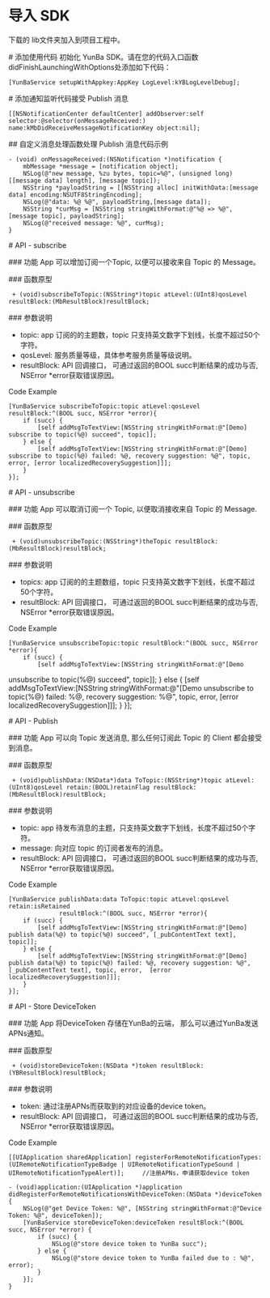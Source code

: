 # [](#id_anchor_01)导入 SDK 
下载的 lib文件夹加入到项目工程中。

#[](#id_anchor_02) 添加使用代码
初始化 YunBa SDK。请在您的代码入口函数didFinishLaunchingWithOptions处添加如下代码：

    [YunBaService setupWithAppkey:AppKey LogLevel:kYBLogLevelDebug];


#[](#id_anchor_03) 添加通知监听代码接受 Publish 消息

    [[NSNotificationCenter defaultCenter] addObserver:self selector:@selector(onMessageReceived:) name:kMbDidReceiveMessageNotificationKey object:nil];


##[](#id_anchor_03_01)  自定义消息处理函数处理 Publish 消息代码示例  

    - (void) onMessageReceived:(NSNotification *)notification {
        mbMessage *message = [notification object];
        NSLog(@"new message, %zu bytes, topic=%@", (unsigned long)[[message data] length], [message topic]);
        NSString *payloadString = [[NSString alloc] initWithData:[message data] encoding:NSUTF8StringEncoding];
        NSLog(@"data: %@ %@", payloadString,[message data]);
        NSString *curMsg = [NSString stringWithFormat:@"%@ => %@", [message topic], payloadString];
        NSLog(@"received message: %@", curMsg);
    }


#[](#id_anchor_04) API - subscribe

###[](#id_anchor_04_01) 功能
App 可以增加订阅一个Topic, 以便可以接收来自 Topic 的 Message。

###[](#id_anchor_04_02) 函数原型

     + (void)subscribeToTopic:(NSString*)topic atLevel:(UInt8)qosLevel resultBlock:(MbResultBlock)resultBlock;

###[](#id_anchor_04_03) 参数说明
* topic: app 订阅的的主题数，topic 只支持英文数字下划线，长度不超过50个字符。
* qosLevel: 服务质量等级，具体参考服务质量等级说明。
* resultBlock: API 回调接口， 可通过返回的BOOL succ判断结果的成功与否, NSError *error获取错误原因。

Code Example

    [YunBaService subscribeToTopic:topic atLevel:qosLevel resultBlock:^(BOOL succ, NSError *error){
        if (succ) {
            [self addMsgToTextView:[NSString stringWithFormat:@"[Demo] subscribe to topic(%@) succeed", topic]];
        } else {
            [self addMsgToTextView:[NSString stringWithFormat:@"[Demo] subscribe to topic(%@) failed: %@, recovery suggestion: %@", topic, error, [error localizedRecoverySuggestion]]];
        }
    }];

#[](#id_anchor_05) API - unsubscribe

###[](#id_anchor_05_01) 功能
App 可以取消订阅一个 Topic, 以便取消接收来自 Topic 的 Message.

###[](#id_anchor_05_02) 函数原型


     + (void)unsubscribeTopic:(NSString*)theTopic resultBlock:(MbResultBlock)resultBlock;


###[](#id_anchor_06_03) 参数说明
* topics: app 订阅的的主题数组，topic 只支持英文数字下划线，长度不超过50个字符。
* resultBlock: API 回调接口， 可通过返回的BOOL succ判断结果的成功与否, NSError *error获取错误原因。

Code Example

    [YunBaService unsubscribeTopic:topic resultBlock:^(BOOL succ, NSError *error){
        if (succ) {
            [self addMsgToTextView:[NSString stringWithFormat:@"[Demo
unsubscribe to topic(%@) succeed", topic]];
        } else {
            [self addMsgToTextView:[NSString stringWithFormat:@"[Demo
unsubscribe to topic(%@) failed: %@, recovery suggestion: %@", topic, error, [error localizedRecoverySuggestion]]];
        }
    }];



#[](#id_anchor_06) API - Publish

###[](#id_anchor_06_01) 功能
App 可以向 Topic 发送消息, 那么任何订阅此 Topic 的 Client 都会接受到消息。

###[](#id_anchor_06_02) 函数原型

     + (void)publishData:(NSData*)data ToTopic:(NSString*)topic atLevel:(UInt8)qosLevel retain:(BOOL)retainFlag resultBlock:(MbResultBlock)resultBlock;

###[](#id_anchor_06_03) 参数说明
* topic: app 待发布消息的主题，只支持英文数字下划线，长度不超过50个字符。
* message: 向对应 topic 的订阅者发布的消息。
* resultBlock: API 回调接口， 可通过返回的BOOL succ判断结果的成功与否, NSError *error获取错误原因。

Code Example


    [YunBaService publishData:data ToTopic:topic atLevel:qosLevel retain:isRetained
                  resultBlock:^(BOOL succ, NSError *error){
        if (succ) {
            [self addMsgToTextView:[NSString stringWithFormat:@"[Demo] publish data(%@) to topic(%@) succeed", [_pubContentText text], topic]];
        } else {
            [self addMsgToTextView:[NSString stringWithFormat:@"[Demo] publish data(%@) to topic(%@) failed: %@, recovery suggestion: %@", [_pubContentText text], topic, error,  [error localizedRecoverySuggestion]]];
        }
    }];


#[](#id_anchor_07) API - Store DeviceToken

###[](#id_anchor_07_01) 功能
App 将DeviceToken 存储在YunBa的云端， 那么可以通过YunBa发送APNs通知。

###[](#id_anchor_07_02) 函数原型

     + (void)storeDeviceToken:(NSData *)token resultBlock:(YBResultBlock)resultBlock;

###[](#id_anchor_07_03) 参数说明
* token: 通过注册APNs而获取到的对应设备的device token。
* resultBlock: API 回调接口， 可通过返回的BOOL succ判断结果的成功与否, NSError *error获取错误原因。

Code Example

    [[UIApplication sharedApplication] registerForRemoteNotificationTypes:(UIRemoteNotificationTypeBadge | UIRemoteNotificationTypeSound | UIRemoteNotificationTypeAlert)];     //注册APNs，申请获取device token

    - (void)application:(UIApplication *)application didRegisterForRemoteNotificationsWithDeviceToken:(NSData *)deviceToken {
        NSLog(@"get Device Token: %@", [NSString stringWithFormat:@"Device Token: %@", deviceToken]);
        [YunBaService storeDeviceToken:deviceToken resultBlock:^(BOOL succ, NSError *error) {
            if (succ) {
                NSLog(@"store device token to YunBa succ");
            } else {
                NSLog(@"store device token to YunBa failed due to : %@", error);
            }
        }];
    }
